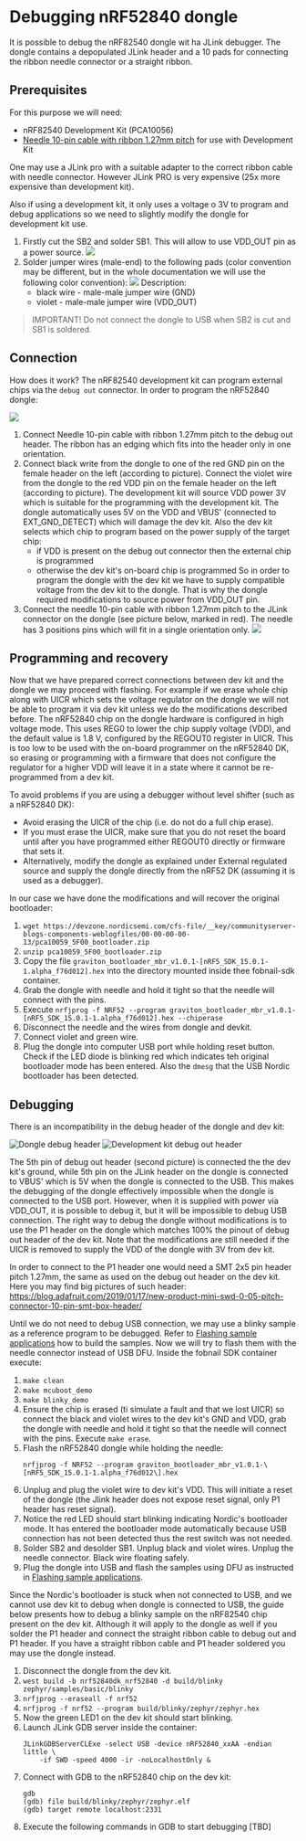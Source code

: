 # Debugging nRF52840 dongle

It is possible to debug the nRF82540 dongle wit ha JLink debugger. The dongle
contains a depopulated JLink header and a 10 pads for connecting the ribbon
needle connector or a straight ribbon.

## Prerequisites

For this purpose we will need:

- nRF82540 Development Kit (PCA10056)
- [Needle 10-pin cable with ribbon 1.27mm pitch](https://www.tag-connect.com/product/tc2050-idc-nl-050-all)
  for use with Development Kit

One may use a JLink pro with a suitable adapter to the correct ribbon cable
with needle connector. However JLink PRO is very expensive (25x more expensive
than development kit).

Also if using a development kit, it only uses a voltage o 3V to program and
debug applications so we need to slightly modify the dongle for development kit
use.

1. Firstly cut the SB2 and solder SB1. This will allow to use VDD_OUT pin as a
   power source.
   ![](images/configuring_external_power_source.png)
2. Solder jumper wires (male-end) to the following pads (color convention may
   be different, but in the whole documentation we will use the following color
   convention):
   ![](images/nRF52840_dongle_wires.png) Description:
   - black wire - male-male jumper wire (GND)
   - violet - male-male jumper wire (VDD_OUT)

> IMPORTANT! Do not connect the dongle to USB when SB2 is cut and SB1 is soldered.

## Connection

How does it work? The nRF82540 development kit can program external chips via
the `debug out` connector. In order to program the nRF52840 dongle:

![](images/nrf52840_dk.png)

1. Connect Needle 10-pin cable with ribbon 1.27mm pitch to the debug out
   header. The ribbon has an edging which fits into the header only in one
   orientation.
2. Connect black write from the dongle to one of the red GND pin on the female
   header on the left (according to picture). Connect the violet wire from the
   dongle to the red VDD pin on the female header on the left (according to
   picture). The development kit will source VDD power 3V which is suitable for
   the programming with the development kit. The dongle automatically uses 5V
   on the VDD and VBUS' (connected to EXT_GND_DETECT) which will damage the dev
   kit. Also the dev kit selects which chip to program based on the power
   supply of the target chip:
   - if VDD is present on the debug out connector then the external chip is
     programmed
   - otherwise the dev kit's on-board chip is programmed
   So in order to program the dongle with the dev kit we have to supply
   compatible voltage from the dev kit to the dongle. That is why the dongle
   required modifications to source power from VDD_OUT pin.
3. Connect the needle 10-pin cable with ribbon 1.27mm pitch to the JLink
   connector on the dongle (see picture below, marked in red). The needle has 3
   positions pins which will fit in a single orientation only.
   ![](images/configuring_external_power_source.png)

## Programming and recovery

Now that we have prepared correct connections between dev kit and the dongle we
may proceed with flashing. For example if we erase whole chip along with UICR
which sets the voltage regulator on the dongle we will not be able to program
it via dev kit unless we do the modifications described before. The nRF52840
chip on the dongle hardware is configured in high voltage mode. This uses REG0
to lower the chip supply voltage (VDD), and the default value is 1.8 V,
configured by the REGOUT0 register in UICR. This is too low to be used with the
on-board programmer on the nRF52840 DK, so erasing or programming with a
firmware that does not configure the regulator for a higher VDD will leave it
in a state where it cannot be re-programmed from a dev kit.

To avoid problems if you are using a debugger without level shifter (such as a
nRF52840 DK):

- Avoid erasing the UICR of the chip (i.e. do not do a full chip erase).
- If you must erase the UICR, make sure that you do not reset the board until
  after you have programmed either REGOUT0 directly or firmware that sets it.
- Alternatively, modify the dongle as explained under External regulated source
  and supply the dongle directly from the nRF52 DK (assuming it is used as a
  debugger).

In our case we have done the modifications and will recover the original
bootloader:

1. `wget https://devzone.nordicsemi.com/cfs-file/__key/communityserver-blogs-components-weblogfiles/00-00-00-00-13/pca10059_5F00_bootloader.zip`
2. `unzip pca10059_5F00_bootloader.zip`
3. Copy the file
   `graviton_bootloader_mbr_v1.0.1-[nRF5_SDK_15.0.1-1.alpha_f76d012].hex` into
   the directory mounted inside thee fobnail-sdk container.
4. Grab the dongle with needle and hold it tight so that the needle will
   connect with the pins.
5. Execute `nrfjprog -f NRF52 --program graviton_bootloader_mbr_v1.0.1-[nRF5_SDK_15.0.1-1.alpha_f76d012].hex --chiperase`
6. Disconnect the needle and the wires from dongle and devkit.
7. Connect violet and green wire.
8. Plug the dongle into computer USB port while holding reset button. Check if
   the LED diode is blinking red which indicates teh original bootloader mode
   has been entered. Also the `dmesg` that the USB Nordic bootloader has been
   detected.

## Debugging

There is an incompatibility in the debug header of the dongle and dev kit:

![Dongle debug header](images/dongle_debug_header.png)
![Development kit debug out header](images/debug_out_header.png)

The 5th pin of debug out header (second picture) is connected the the dev kit's
ground, while 5th pin on the JLink header on the dongle is connected to VBUS'
which is 5V when the dongle is connected to the USB. This makes the debugging
of the dongle effectively impossible when the dongle is connected to the USB
port. However, when it is supplied with power via VDD_OUT, it is possible to
debug it, but it will be impossible to debug USB connection. The right way to
debug the dongle without modifications is to use the P1 header on the dongle
which matches 100% the pinout of debug out header of the dev kit. Note that the
modifications are still needed if the UICR is removed to supply the VDD of the
dongle with 3V from dev kit.

In order to connect to the P1 header one would need a SMT 2x5 pin header pitch
1.27mm, the same as used on the debug out header on the dev kit. Here you may
find big pictures of such header:
https://blog.adafruit.com/2019/01/17/new-product-mini-swd-0-05-pitch-connector-10-pin-smt-box-header/

Until we do not need to debug USB connection, we may use a blinky sample as a
reference program to be debugged. Refer to [Flashing sample applications](flashing_samples.md)
how to build the samples. Now we will try to flash them with the needle
connector instead of USB DFU. Inside the fobnail SDK container execute:

1. `make clean`
2. `make mcuboot_demo`
3. `make blinky_demo`
4. Ensure the chip is erased (ti simulate a fault and that we lost UICR) so
   connect the black and violet wires to the dev kit's GND and VDD, grab the
   dongle with needle and hold it tight so that the needle will connect with
   the pins. Execute `make erase`.
5. Flash the nRF52840 dongle while holding the needle:
   ```
   nrfjprog -f NRF52 --program graviton_bootloader_mbr_v1.0.1-\[nRF5_SDK_15.0.1-1.alpha_f76d012\].hex
   ```
6. Unplug and plug the violet wire to dev kit's VDD. This will initiate a reset
   of the dongle (the Jlink header does not expose reset signal, only P1 header
   has reset signal).
7. Notice the red LED should start blinking indicating Nordic's bootloader
   mode. It has entered the bootloader mode automatically because USB
   connection has not been detected thus the rest switch was not needed.
8. Solder SB2 and desolder SB1. Unplug black and violet wires. Unplug the
   needle connector. Black wire floating safely.
9. Plug the dongle into USB and flash the samples using DFU as instructed in
   [Flashing sample applications](flashing_samples.md).

Since the Nordic's bootloader is stuck when not connected to USB, and we cannot
use dev kit to debug when dongle is connected to USB, the guide below presents
how to debug a blinky sample on the nRF82540 chip present on the dev kit.
Although it will apply to the dongle as well if you solder the P1 header and
connect the straight ribbon cable to debug out and P1 header. If you have a
straight ribbon cable and P1 header soldered you may use the dongle instead.

1. Disconnect the dongle from the dev kit.
2. `west build -b nrf52840dk_nrf52840 -d build/blinky zephyr/samples/basic/blinky`
3. `nrfjprog --eraseall -f nrf52`
4. `nrfjprog -f nrf52 --program build/blinky/zephyr/zephyr.hex`
5. Now the green LED1 on the dev kit should start blinking.
6. Launch JLink GDB server inside the container:
   ```
   JLinkGDBServerCLExe -select USB -device nRF52840_xxAA -endian little \
       -if SWD -speed 4000 -ir -noLocalhostOnly &
   ```
7. Connect with GDB to the nRF52840 chip on the dev kit:
   ```
   gdb
   (gdb) file build/blinky/zephyr/zephyr.elf
   (gdb) target remote localhost:2331
   ```
8. Execute the following commands in GDB to start debugging [TBD]
